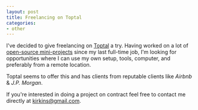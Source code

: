 ```yaml
---
layout: post
title: Freelancing on Toptal
categories:
- other
---
```


I've decided to give freelancing on [Toptal](https://www.toptal.com/) a try. Having worked on a lot of [open-source
mini-projects](https://github.com/kirkins?tab=repositories) since my last full-time job, I'm looking for opportunities where I can use my own setup, tools, computer,
and preferably from a remote location. 

Toptal seems to offer this and has clients from reputable clients like _Airbnb_ & _J.P. Morgan_.

If you're interested in doing a project on contract feel free to contact me directly at [kirkins@gmail.com](mailto:kirkins@gmail.com?Subject=Freelance).
